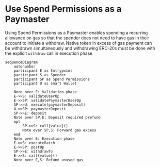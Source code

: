# Use Spend Permissions as a Paymaster

Using Spend Permissions as a Paymaster enables spending a recurring allowance on gas so that the spender does not need to have gas in their account to initiate a withdraw. Native token in excess of gas payment can be withdrawn simultaneously and withdrawing ERC-20s must be done with the explicit `withdraw` call in execution phase.

```mermaid
sequenceDiagram
    autonumber
    participant E as Entrypoint
    participant S as Spender
    participant SP as Spend Permissions
    participant U as Smart Wallet

    Note over E: Validation phase
    E->>S: validateUserOp
    E->>SP: validatePaymasterUserOp
    SP->>U: execute(paymasterDeposit)
    U->>SP: paymasterDeposit
    SP->>E: deposit
    Note over SP,E: Deposit required prefund
    opt
        SP->>S: call{value}()
        Note over SP,S: Forward gas excess
    end
    Note over E: Execution phase
    E->>S: executeBatch
    E->>SP: postOp
    SP->>E: withdrawTo
    E->>S: call{value}()
    Note over E,S: Refund unused gas
```
